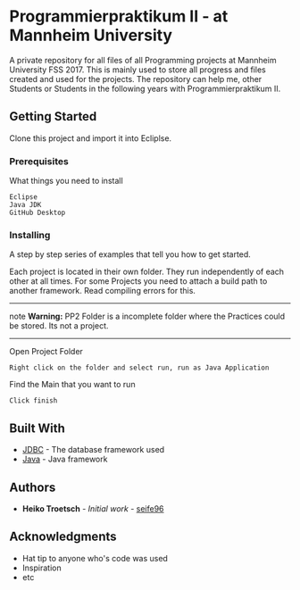 # Programmierpraktikum II - at Mannheim University 

A private repository for all files of all Programming projects at Mannheim University FSS 2017. This is mainly used to store all progress and files created and used for the projects. The repository can help me, other Students or Students in the following years with Programmierpraktikum II. 

## Getting Started

Clone this project and import it into Ecliplse. 

### Prerequisites

What things you need to install

```
Eclipse
Java JDK
GitHub Desktop
```

### Installing

A step by step series of examples that tell you how to get started.

Each project is located in their own folder. They run independently of each other at all times. For some Projects you need to attach a build path to another framework. Read compiling errors for this.

*** 
note
**Warning:** PP2 Folder is a incomplete folder where the Practices could be stored. Its not a project.
***


Open Project Folder

```
Right click on the folder and select run, run as Java Application
```

Find the Main that you want to run

```
Click finish
```

## Built With

* [JDBC](https://github.com/xerial/sqlite-jdbc) - The database framework used
* [Java](https://docs.oracle.com/javase/7/docs/api/) - Java framework


## Authors

* **Heiko Troetsch** - *Initial work* - [seife96](https://github.com/seife96)


## Acknowledgments

* Hat tip to anyone who's code was used
* Inspiration
* etc
